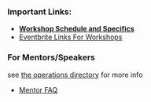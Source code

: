 ### Important Links:
- **[Workshop Schedule and Specifics](https://www.notion.so/programequity/dcafee7c3d5b493e8d0cc72bb85fe0d8?v=8e482a703ed24624861afb5ebfc28994)**
- [Eventbrite Links For Workshops](https://www.eventbrite.com/o/programequity-34235445241)


### For Mentors/Speakers

 see [the operations directory](./Operations/) for more info

- [Mentor FAQ](./Operations/FAQ.md) 
